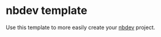 # nbdev template

Use this template to more easily create your [nbdev](https://nbdev.fast.ai/) project.

